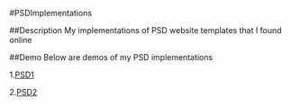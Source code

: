 #PSDImplementations

##Description
My implementations of PSD website templates that I found online

##Demo
Below are demos of my PSD implementations

1.[PSD1](http://jrasay89.github.io/PSDImplementations/PSD1/)

2.[PSD2](http://jrasay89.github.io/PSDImplementations/PSD2/)